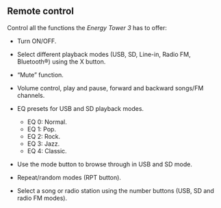 ## Remote control

Control all the functions the *Energy Tower 3* has to offer:

* Turn ON/OFF.

* Select different playback modes (USB, SD, Line-in, Radio FM, Bluetooth®) using the X button.

* “Mute” function.

* Volume control, play and pause, forward and backward songs/FM channels.

* EQ presets for USB and SD playback modes.
    * EQ 0: Normal.
    * EQ 1: Pop.
    * EQ 2: Rock.
    * EQ 3: Jazz.
    * EQ 4: Classic.

* Use the mode button to browse through in USB and SD mode.

* Repeat/random modes (RPT button).

* Select a song or radio station using the number buttons (USB, SD and radio FM modes).
